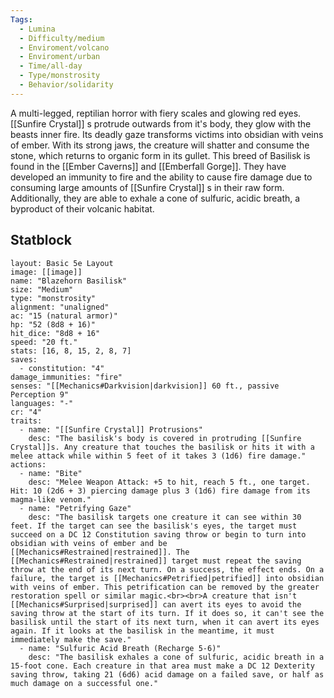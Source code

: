 ```yaml
---
Tags:
  - Lumina
  - Difficulty/medium
  - Enviroment/volcano
  - Enviroment/urban
  - Time/all-day
  - Type/monstrosity
  - Behavior/solidarity
---
```

A multi-legged, reptilian horror with fiery scales and glowing red eyes. [[Sunfire Crystal]] s protrude outwards from it's body, they glow with the beasts inner fire.  Its deadly gaze transforms victims into obsidian with veins of ember. With its strong jaws, the creature will shatter and consume the stone, which returns to organic form in its gullet. This breed of Basilisk is found in the [[Ember Caverns]] and [[Emberfall Gorge]]. They have developed an immunity to fire and the ability to cause fire damage due to consuming large amounts of [[Sunfire Crystal]] s in their raw form. Additionally, they are able to exhale a cone of sulfuric, acidic breath, a byproduct of their volcanic habitat. 
## Statblock
```statblock 
layout: Basic 5e Layout
image: [[image]]
name: "Blazehorn Basilisk"
size: "Medium"
type: "monstrosity"
alignment: "unaligned"
ac: "15 (natural armor)"
hp: "52 (8d8 + 16)"
hit_dice: "8d8 + 16"
speed: "20 ft."
stats: [16, 8, 15, 2, 8, 7]
saves:
  - constitution: "4"
damage_immunities: "fire"
senses: "[[Mechanics#Darkvision|darkvision]] 60 ft., passive Perception 9"
languages: "-"
cr: "4"
traits:
  - name: "[[Sunfire Crystal]] Protrusions"
    desc: "The basilisk's body is covered in protruding [[Sunfire Crystal]]s. Any creature that touches the basilisk or hits it with a melee attack while within 5 feet of it takes 3 (1d6) fire damage."
actions:
  - name: "Bite"
    desc: "Melee Weapon Attack: +5 to hit, reach 5 ft., one target. Hit: 10 (2d6 + 3) piercing damage plus 3 (1d6) fire damage from its magma-like venom."
  - name: "Petrifying Gaze"
    desc: "The basilisk targets one creature it can see within 30 feet. If the target can see the basilisk's eyes, the target must succeed on a DC 12 Constitution saving throw or begin to turn into obsidian with veins of ember and be [[Mechanics#Restrained|restrained]]. The [[Mechanics#Restrained|restrained]] target must repeat the saving throw at the end of its next turn. On a success, the effect ends. On a failure, the target is [[Mechanics#Petrified|petrified]] into obsidian with veins of ember. This petrification can be removed by the greater restoration spell or similar magic.<br><br>A creature that isn't [[Mechanics#Surprised|surprised]] can avert its eyes to avoid the saving throw at the start of its turn. If it does so, it can't see the basilisk until the start of its next turn, when it can avert its eyes again. If it looks at the basilisk in the meantime, it must immediately make the save."
  - name: "Sulfuric Acid Breath (Recharge 5-6)"
    desc: "The basilisk exhales a cone of sulfuric, acidic breath in a 15-foot cone. Each creature in that area must make a DC 12 Dexterity saving throw, taking 21 (6d6) acid damage on a failed save, or half as much damage on a successful one."
```


